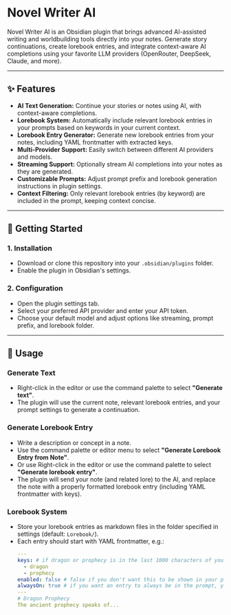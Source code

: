 # Novel Writer AI

Novel Writer AI is an Obsidian plugin that brings advanced AI-assisted writing and worldbuilding tools directly into your notes. Generate story continuations, create lorebook entries, and integrate context-aware AI completions using your favorite LLM providers (OpenRouter, DeepSeek, Claude, and more).

---

## ✨ Features

- **AI Text Generation:** Continue your stories or notes using AI, with context-aware completions.
- **Lorebook System:** Automatically include relevant lorebook entries in your prompts based on keywords in your current context.
- **Lorebook Entry Generator:** Generate new lorebook entries from your notes, including YAML frontmatter with extracted keys.
- **Multi-Provider Support:** Easily switch between different AI providers and models.
- **Streaming Support:** Optionally stream AI completions into your notes as they are generated.
- **Customizable Prompts:** Adjust prompt prefix and lorebook generation instructions in plugin settings.
- **Context Filtering:** Only relevant lorebook entries (by keyword) are included in the prompt, keeping context concise.

---

## 🚀 Getting Started

### 1. Installation

- Download or clone this repository into your `.obsidian/plugins` folder.
- Enable the plugin in Obsidian's settings.

### 2. Configuration

- Open the plugin settings tab.
- Select your preferred API provider and enter your API token.
- Choose your default model and adjust options like streaming, prompt prefix, and lorebook folder.

---

## 📝 Usage

### Generate Text

- Right-click in the editor or use the command palette to select **"Generate text"**.
- The plugin will use the current note, relevant lorebook entries, and your prompt settings to generate a continuation.

### Generate Lorebook Entry

- Write a description or concept in a note.
- Use the command palette or editor menu to select **"Generate Lorebook Entry from Note"**.
- Or use Right-click in the editor or use the command palette to select **"Generate lorebook entry"**.
- The plugin will send your note (and related lore) to the AI, and replace the note with a properly formatted lorebook entry (including YAML frontmatter with keys).

### Lorebook System

- Store your lorebook entries as markdown files in the folder specified in settings (default: `Lorebook/`).
- Each entry should start with YAML frontmatter, e.g.:
  ```yaml
  ---
  keys: # if dragon or prophecy is in the last 1000 characters of your context, this goes into the prompt
    - dragon
    - prophecy
  enabled: false # false if you don't want this to be shown in your prompt
  alwaysOn: true # if you want an entry to always be in the prompt, you can use this option
  ---
  # Dragon Prophecy
  The ancient prophecy speaks of...